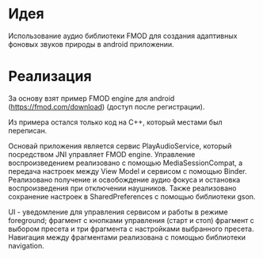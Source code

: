 # Идея
Использование аудио библиотеки FMOD для создания адаптивных фоновых звуков природы в android приложении.

# Реализация
За основу взят пример FMOD engine для android (https://fmod.com/download) (доступ после регистрации).

Из примера остался только код на C++, который местами был переписан.

Основай приложения является сервис PlayAudioService, который посредством JNI управляет FMOD engine. Управление воспроизведением реализовано с помощью MediaSessionCompat, а передача настроек между View Model и сервисом с помощью Binder. Реализовано получение и освобождение аудио фокуса и остановка воспроизведения при отключении наушников. Также реализовано сохранение настроек в SharedPreferences с помощью библиотеки gson.

UI - уведомление для управления сервисом и работы в режиме foreground; фрагмент с кнопками управления (старт и стоп) фрагмент с выбором пресета и три фрагмента с настройками выбранного пресета. Навигация между фрагментами реализована с помощью библиотеки navigation.
